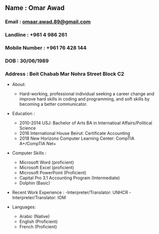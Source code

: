 ## **Name : Omar Awad**
### Email : omaar.awad.89@gmail.com 
### Landline : +961 4 986 261
### Mobile Number : +961 76 428 144
### DOB : 30/06/1989
### Address : Beit Chabab Mar Nohra Street Block C2

* About:
  - Hard-working, professional individual seeking a career change and improve hard skills in coding and programming, and soft skills by becoming a better communicator.

* Education :
  - 2010-2014 USJ: Bachelor of Arts BA in Internatioal Affairs/Political Science
  - 2016 International House Beirut: Certificate Accounting
  - 2018 New Horizons Computer Learning Center: CompTIA A+/CompTIA Net+

* Computer Skills :
  - Microsoft Word (proficient)
  - Microsoft Excel (proficient)
  - Microsoft PowerPoint (Proficient)
  - Capital Pro 3.1 Accounting Program (Intermediate)
  - Dolphin (Basic)
  
* Recent Work Experience :
  -Interpreter/Translator: UNHCR 
  -Interpreter/Translator: IOM

* Languages:
  - Arabic (Native)
  - English (Proficient)
  - French (Proficient)
